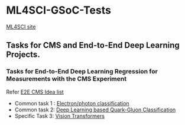 # ML4SCI-GSoC-Tests

[ML4SCI site](https://ml4sci.org/)

## Tasks for CMS and End-to-End Deep Learning Projects.
### Tasks for  End-to-End Deep Learning Regression for Measurements with the CMS Experiment
Refer [E2E CMS Idea list](https://ml4sci.org/gsoc/2024/proposal_E2E4.html)
- Common task 1 : [Electron/photon classification](https://github.com/MegaPrime369/ML4SCI-Tasks/tree/master/Task%201)
- Common task 2: [Deep Learning based Quark-Gluon Classification](https://github.com/MegaPrime369/ML4SCI-Tasks/tree/master/Task%202)
- Specific Task 3: [Vision Transformers](https://github.com/MegaPrime369/ML4SCI-Tasks/tree/master/Task%203)